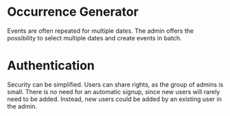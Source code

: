 # Occurrence Generator
Events are often repeated for multiple dates. The admin offers the possibility to select multiple dates and create events in batch.

# Authentication
Security can be simplified. Users can share rights, as the group of admins is small. There is no need for an automatic signup, since new users will rarely need to be added. Instead, new users could be added by an existing user in the admin.